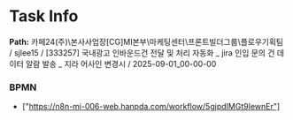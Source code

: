 # Task Info

**Path:** 카페24(주)\본사사업장\[CG]MI본부\마케팅센터\프론트빌더그룹\플로우기획팀 / sjlee15 / [333257] 국내광고 인바운드건 전달 및 처리 자동화 _ jira 인입 문의 건 데이터 알람 발송 _ 지라 어사인 변경시 / 2025-09-01_00-00-00

### BPMN
- ["https://n8n-mi-006-web.hanpda.com/workflow/5gjpdIMGt9IewnEr"]

